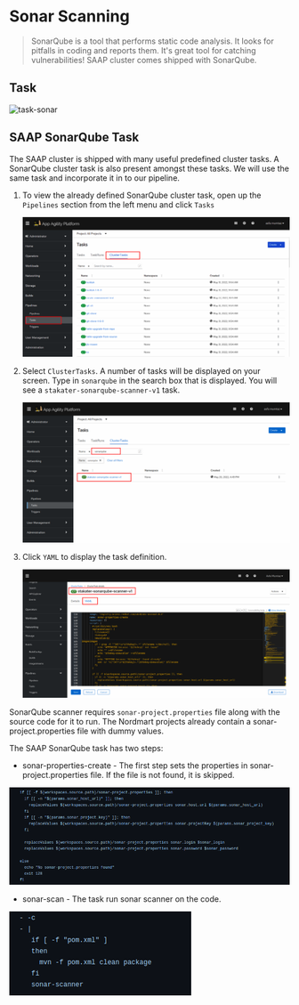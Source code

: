 # Sonar Scanning

> SonarQube is a tool that performs static code analysis. It looks for pitfalls in coding and reports them. It's great tool for catching vulnerabilities!
> SAAP cluster comes shipped with SonarQube. 
## Task

![task-sonar](./images/task-sonar.png)

## SAAP SonarQube Task

The SAAP cluster is shipped with many useful predefined cluster tasks. A SonarQube cluster task is also present amongst these tasks. We will use the same task and incorporate it in to our pipeline.

1. To view the already defined SonarQube cluster task, open up the `Pipelines` section from the left menu and click `Tasks`


   ![cluster-tasks](./images/cluster-tasks.png)
    

2. Select `ClusterTasks`. A number of tasks will be displayed on your screen. Type in `sonarqube` in the search box that is displayed.
   You will see a  `stakater-sonarqube-scanner-v1` task.


   ![SonarQube-search](./images/sonarqube-search.png)
   
3. Click `YAML` to display the task definition.


   ![SonarQube-tasks](./images/sonarqube-task.png)

SonarQube scanner requires `sonar-project.properties` file along with the source code for it to run.
The Nordmart projects already contain a sonar-project.properties file with dummy values. 

The SAAP SonarQube task has two steps:

* sonar-properties-create - The first step sets the properties in sonar-project.properties file. If the file is not found, it is skipped.
  
   
 ![sonar-properties](./images/sonar-properties.png)

* sonar-scan - The task run sonar scanner on the code.

 ![sonar-scanner](./images/sonar-scanner.png)

